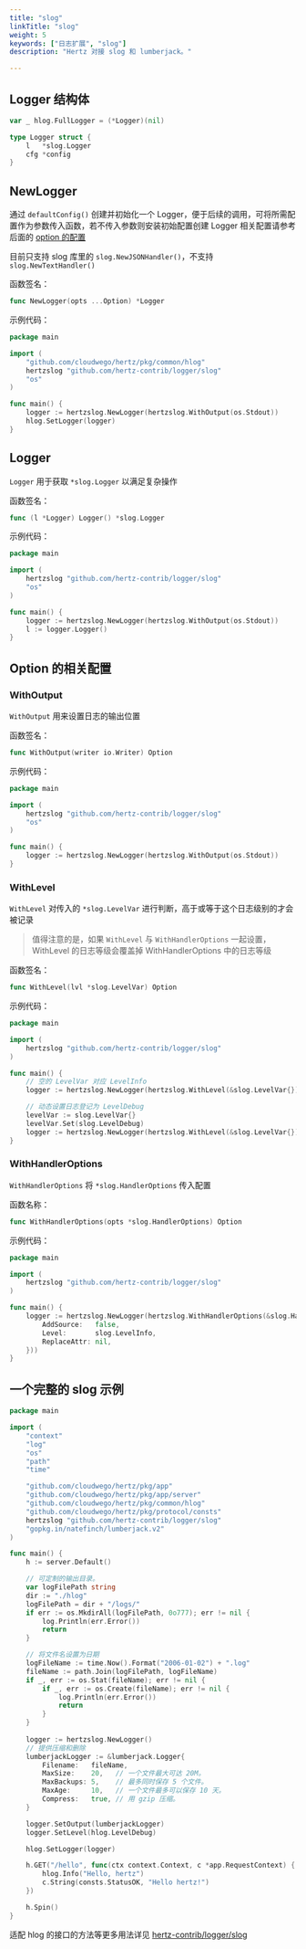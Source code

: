 ```yaml
---
title: "slog"
linkTitle: "slog"
weight: 5
keywords: ["日志扩展", "slog"]
description: "Hertz 对接 slog 和 lumberjack。"

---
```


## Logger 结构体

```go
var _ hlog.FullLogger = (*Logger)(nil)

type Logger struct {
    l   *slog.Logger
    cfg *config
}
```

## NewLogger

通过 `defaultConfig()` 创建并初始化一个 Logger，便于后续的调用，可将所需配置作为参数传入函数，若不传入参数则安装初始配置创建 Logger
相关配置请参考后面的 [option 的配置](#option-的相关配置)

目前只支持 slog 库里的 `slog.NewJSONHandler()`，不支持 `slog.NewTextHandler()`

函数签名：

```go
func NewLogger(opts ...Option) *Logger
```

示例代码：

```go
package main

import (
    "github.com/cloudwego/hertz/pkg/common/hlog"
    hertzslog "github.com/hertz-contrib/logger/slog"
    "os"
)

func main() {
    logger := hertzslog.NewLogger(hertzslog.WithOutput(os.Stdout))
    hlog.SetLogger(logger)
}
```

## Logger

`Logger` 用于获取 `*slog.Logger` 以满足复杂操作

函数签名：

```go
func (l *Logger) Logger() *slog.Logger
```

示例代码：

```go
package main

import (
    hertzslog "github.com/hertz-contrib/logger/slog"
    "os"
)

func main() {
    logger := hertzslog.NewLogger(hertzslog.WithOutput(os.Stdout))
    l := logger.Logger()
}
```

## Option 的相关配置

### WithOutput

`WithOutput` 用来设置日志的输出位置

函数签名：

```go
func WithOutput(writer io.Writer) Option
```

示例代码：

```go
package main

import (
    hertzslog "github.com/hertz-contrib/logger/slog"
    "os"
)

func main() {
    logger := hertzslog.NewLogger(hertzslog.WithOutput(os.Stdout))
}


```

### WithLevel

`WithLevel` 对传入的 `*slog.LevelVar` 进行判断，高于或等于这个日志级别的才会被记录

>值得注意的是，如果 `WithLevel` 与 `WithHandlerOptions` 一起设置，WithLevel 的日志等级会覆盖掉 WithHandlerOptions 中的日志等级

函数签名：

```go
func WithLevel(lvl *slog.LevelVar) Option
```

示例代码：

```go
package main

import (
    hertzslog "github.com/hertz-contrib/logger/slog"
)

func main() {
    // 空的 LevelVar 对应 LevelInfo
    logger := hertzslog.NewLogger(hertzslog.WithLevel(&slog.LevelVar{}))

    // 动态设置日志登记为 LevelDebug
    levelVar := slog.LevelVar{}
    levelVar.Set(slog.LevelDebug)
    logger := hertzslog.NewLogger(hertzslog.WithLevel(&slog.LevelVar{})) 
}

```

### WithHandlerOptions

`WithHandlerOptions` 将 `*slog.HandlerOptions` 传入配置

函数名称：

```go
func WithHandlerOptions(opts *slog.HandlerOptions) Option 
```

示例代码：

```go
package main

import (
    hertzslog "github.com/hertz-contrib/logger/slog"
)

func main() {
    logger := hertzslog.NewLogger(hertzslog.WithHandlerOptions(&slog.HandlerOptions{
        AddSource:   false,
        Level:       slog.LevelInfo,
        ReplaceAttr: nil,
    }))
}
```

## 一个完整的 slog 示例

```go
package main

import (
	"context"
	"log"
	"os"
	"path"
	"time"

	"github.com/cloudwego/hertz/pkg/app"
	"github.com/cloudwego/hertz/pkg/app/server"
	"github.com/cloudwego/hertz/pkg/common/hlog"
	"github.com/cloudwego/hertz/pkg/protocol/consts"
	hertzslog "github.com/hertz-contrib/logger/slog"
	"gopkg.in/natefinch/lumberjack.v2"
)

func main() {
	h := server.Default()

	// 可定制的输出目录。
	var logFilePath string
	dir := "./hlog"
	logFilePath = dir + "/logs/"
	if err := os.MkdirAll(logFilePath, 0o777); err != nil {
		log.Println(err.Error())
		return
	}

	// 将文件名设置为日期
	logFileName := time.Now().Format("2006-01-02") + ".log"
	fileName := path.Join(logFilePath, logFileName)
	if _, err := os.Stat(fileName); err != nil {
		if _, err := os.Create(fileName); err != nil {
			log.Println(err.Error())
			return
		}
	}
	
	logger := hertzslog.NewLogger()
	// 提供压缩和删除
	lumberjackLogger := &lumberjack.Logger{
		Filename:   fileName,
		MaxSize:    20,   // 一个文件最大可达 20M。
		MaxBackups: 5,    // 最多同时保存 5 个文件。
		MaxAge:     10,   // 一个文件最多可以保存 10 天。
		Compress:   true, // 用 gzip 压缩。
	}

	logger.SetOutput(lumberjackLogger)
	logger.SetLevel(hlog.LevelDebug)

	hlog.SetLogger(logger)

	h.GET("/hello", func(ctx context.Context, c *app.RequestContext) {
		hlog.Info("Hello, hertz")
		c.String(consts.StatusOK, "Hello hertz!")
	})

	h.Spin()
}
```

适配 hlog 的接口的方法等更多用法详见 [hertz-contrib/logger/slog](https://github.com/hertz-contrib/logger/tree/main/slog)
